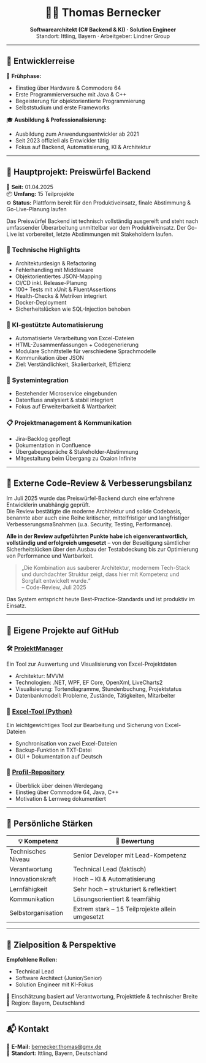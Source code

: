 <h1 align="center">👨‍💻 Thomas Bernecker</h1>
<p align="center">
  <strong>Softwarearchitekt (C# Backend & KI) · Solution Engineer</strong><br>
  Standort: Ittling, Bayern · Arbeitgeber: Lindner Group
</p>

---

## 🧭 Entwicklerreise

💾 **Frühphase:**  
- Einstieg über Hardware & Commodore 64  
- Erste Programmierversuche mit Java & C++  
- Begeisterung für objektorientierte Programmierung  
- Selbststudium und erste Frameworks

🎓 **Ausbildung & Professionalisierung:**  
- Ausbildung zum Anwendungsentwickler ab 2021  
- Seit 2023 offiziell als Entwickler tätig  
- Fokus auf Backend, Automatisierung, KI & Architektur

---

## 🚀 Hauptprojekt: Preiswürfel Backend

📅 **Seit:** 01.04.2025  
📦 **Umfang:** 15 Teilprojekte  
⚙️ **Status:** Plattform bereit für den Produktiveinsatz, finale Abstimmung & Go-Live-Planung laufen

Das Preiswürfel Backend ist technisch vollständig ausgereift und steht nach umfassender Überarbeitung unmittelbar vor dem Produktiveinsatz. Der Go-Live ist vorbereitet, letzte Abstimmungen mit Stakeholdern laufen.

### 🔧 Technische Highlights
- Architekturdesign & Refactoring  
- Fehlerhandling mit Middleware  
- Objektorientiertes JSON-Mapping  
- CI/CD inkl. Release-Planung  
- 100+ Tests mit xUnit & FluentAssertions  
- Health-Checks & Metriken integriert  
- Docker-Deployment  
- Sicherheitslücken wie SQL-Injection behoben

### 🤖 KI-gestützte Automatisierung
- Automatisierte Verarbeitung von Excel-Dateien  
- HTML-Zusammenfassungen + Codegenerierung  
- Modulare Schnittstelle für verschiedene Sprachmodelle  
- Kommunikation über JSON  
- Ziel: Verständlichkeit, Skalierbarkeit, Effizienz

### 🔗 Systemintegration
- Bestehender Microservice eingebunden  
- Datenfluss analysiert & stabil integriert  
- Fokus auf Erweiterbarkeit & Wartbarkeit

### 📋 Projektmanagement & Kommunikation
- Jira-Backlog gepflegt  
- Dokumentation in Confluence  
- Übergabegespräche & Stakeholder-Abstimmung  
- Mitgestaltung beim Übergang zu Oxaion Infinite

---

## 📝 Externe Code-Review & Verbesserungsbilanz

Im Juli 2025 wurde das Preiswürfel-Backend durch eine erfahrene Entwicklerin unabhängig geprüft.  
Die Review bestätigte die moderne Architektur und solide Codebasis, benannte aber auch eine Reihe kritischer, mittelfristiger und langfristiger Verbesserungsmaßnahmen (u.a. Security, Testing, Performance).

**Alle in der Review aufgeführten Punkte habe ich eigenverantwortlich, vollständig und erfolgreich umgesetzt** – von der Beseitigung sämtlicher Sicherheitslücken über den Ausbau der Testabdeckung bis zur Optimierung von Performance und Wartbarkeit.

> „Die Kombination aus sauberer Architektur, modernem Tech-Stack und durchdachter Struktur zeigt, dass hier mit Kompetenz und Sorgfalt entwickelt wurde.“  
> – Code-Review, Juli 2025

Das System entspricht heute Best-Practice-Standards und ist produktiv im Einsatz.

---

## 📂 Eigene Projekte auf GitHub

### 🛠️ [ProjektManager](https://github.com/Eangelus/ProjektManager)
Ein Tool zur Auswertung und Visualisierung von Excel-Projektdaten  
- Architektur: MVVM  
- Technologien: .NET, WPF, EF Core, OpenXml, LiveCharts2  
- Visualisierung: Tortendiagramme, Stundenbuchung, Projektstatus  
- Datenbankmodell: Probleme, Zustände, Tätigkeiten, Mitarbeiter

### 🐍 [Excel-Tool (Python)](https://github.com/Eangelus/Excel-Tool)
Ein leichtgewichtiges Tool zur Bearbeitung und Sicherung von Excel-Dateien  
- Synchronisation von zwei Excel-Dateien  
- Backup-Funktion in TXT-Datei  
- GUI + Dokumentation auf Deutsch

### 💬 [Profil-Repository](https://github.com/Eangelus/Eangelus)
- Überblick über deinen Werdegang  
- Einstieg über Commodore 64, Java, C++  
- Motivation & Lernweg dokumentiert

---

## 🧠 Persönliche Stärken

| 💡 Kompetenz         | 🧩 Bewertung                            |
|----------------------|-----------------------------------------|
| Technisches Niveau   | Senior Developer mit Lead-Kompetenz     |
| Verantwortung        | Technical Lead (faktisch)               |
| Innovationskraft     | Hoch – KI & Automatisierung             |
| Lernfähigkeit        | Sehr hoch – strukturiert & reflektiert  |
| Kommunikation        | Lösungsorientiert & teamfähig           |
| Selbstorganisation   | Extrem stark – 15 Teilprojekte allein umgesetzt |

---

## 🎯 Zielposition & Perspektive

**Empfohlene Rollen:**  
- Technical Lead  
- Software Architect (Junior/Senior)  
- Solution Engineer mit KI-Fokus

📌 Einschätzung basiert auf Verantwortung, Projekttiefe & technischer Breite  
📍 Region: Bayern, Deutschland

---

## 📬 Kontakt

📧 **E-Mail:** [bernecker.thomas@gmx.de](mailto:bernecker.thomas@gmx.de)  
📍 **Standort:** Ittling, Bayern, Deutschland
